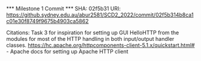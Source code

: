 *** Milestone 1 Commit ***
SHA: 02f5b31
URI: https://github.sydney.edu.au/abur2581/SCD2_2022/commit/02f5b314b8ca1c01e30f8749f9675b4903ca5862

Citations:
Task 3 for inspiration for setting up GUI
HelloHTTP from the modules for most of the HTTP handling in both input/output handler classes.
https://hc.apache.org/httpcomponents-client-5.1.x/quickstart.html# - Apache docs for setting up Apache HTTP client